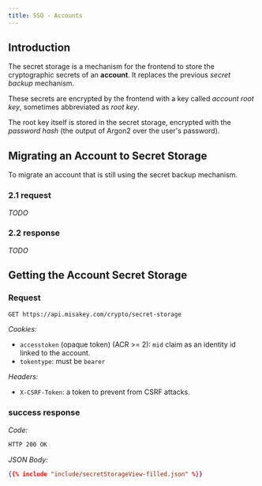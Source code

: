 ```yaml
---
title: SSO - Accounts
---
```


## Introduction

The secret storage is a mechanism for the frontend to store the cryptographic secrets of an **account**. It replaces the previous *secret backup* mechanism.

These secrets are encrypted by the frontend with a key called *account root key*, sometimes abbreviated as *root key*.

The root key itself is stored in the secret storage, encrypted with the *password hash* (the output of Argon2 over the user's password).

## Migrating an Account to Secret Storage

To migrate an account that is still using the secret backup mechanism.

### 2.1 request

*TODO*

### 2.2 response

*TODO*


## Getting the Account Secret Storage

### Request

```bash
GET https://api.misakey.com/crypto/secret-storage
```
_Cookies:_
- `accesstoken` (opaque token) (ACR >= 2): `mid` claim as an identity id linked to the account.
- `tokentype`: must be `bearer`

_Headers:_
- `X-CSRF-Token`: a token to prevent from CSRF attacks.

### success response

_Code:_
```bash
HTTP 200 OK
```

_JSON Body:_
```json
{{% include "include/secretStorageView-filled.json" %}}
```
